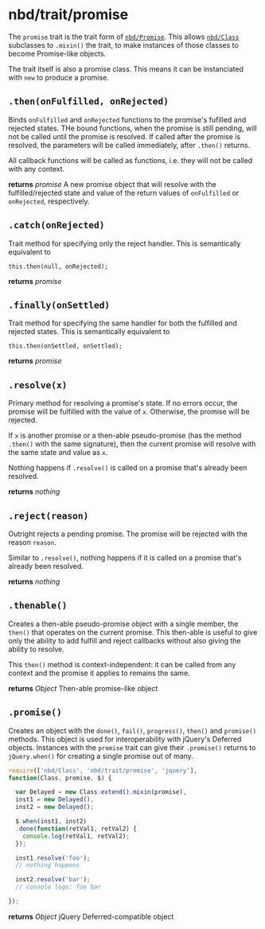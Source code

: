 # nbd/trait/promise

The `promise` trait is the trait form of [`nbd/Promise`](../Promise.md). This
allows [`nbd/Class`](../Class.md) subclasses to `.mixin()` the trait, to make
instances of those classes to become Promise-like objects.

The trait itself is also a promise class. This means it can be instanciated
with `new` to produce a promise.

[1]: http://promises-aplus.github.io/promises-spec/

## `.then(onFulfilled, onRejected)`

Binds `onFulfilled` and `onRejected` functions to the promise's fufilled and
rejected states. THe bound functions, when the promise is still pending, will
not be called until the promise is resolved. If called after the promise is
resolved, the parameters will be called immediately, after `.then()` returns.

All callback functions will be called as functions, i.e. they will not be
called with any context.

**returns** *promise* A new promise object that will resolve with the
fulfilled/rejected state and value of the return values of `onFulfilled` or
`onRejected`, respectively.

## `.catch(onRejected)`

Trait method for specifying only the reject handler. This is semantically
equivalent to

    this.then(null, onRejected);

**returns** *promise*

## `.finally(onSettled)`

Trait method for specifying the same handler for both the fulfilled and
rejected states. This is semantically equivalent to

    this.then(onSettled, onSettled);

**returns** *promise*

## `.resolve(x)`

Primary method for resolving a promise's state. If no errors occur, the promise
will be fulfilled with the value of `x`. Otherwise, the promise will be
rejected.

If `x` is another promise or a then-able pseudo-promise (has the method
`.then()` with the same signature), then the current promise will resolve with
the same state and value as `x`.

Nothing happens if `.resolve()` is called on a promise that's already
been resolved.

**returns** *nothing*

## `.reject(reason)`

Outright rejects a pending promise. The promise will be rejected with the
reason `reason`.

Similar to `.resolve()`, nothing happens if it is called on a promise that's
already been resolved.

**returns** *nothing*

## `.thenable()`

Creates a then-able pseudo-promise object with a single member, the `then()`
that operates on the current promise. This then-able is useful to give only the
ability to add fulfill and reject callbacks without also giving the ability to
resolve.

This `then()` method is context-independent: it can be called from any context
and the promise it applies to remains the same.

**returns** *Object* Then-able promise-like object

## `.promise()`

Creates an object with the `done()`, `fail()`, `progress()`, `then()` and
`promise()` methods. This object is used for interoperability with jQuery's
Deferred objects. Instances with the `promise` trait can give their
`.promise()` returns to `jQuery.when()` for creating a single promise out of
many.

```javascript
require(['nbd/Class', 'nbd/trait/promise', 'jquery'],
function(Class, promise, $) {

  var Delayed = new Class.extend().mixin(promise),
  inst1 = new Delayed(),
  inst2 = new Delayed();

  $.when(inst1, inst2)
  .done(function(retVal1, retVal2) {
    console.log(retVal1, retVal2);
  });

  inst1.resolve('foo');
  // nothing happens

  inst2.resolve('bar');
  // console logs: foo bar

});
```

**returns** *Object* jQuery Deferred-compatible object
